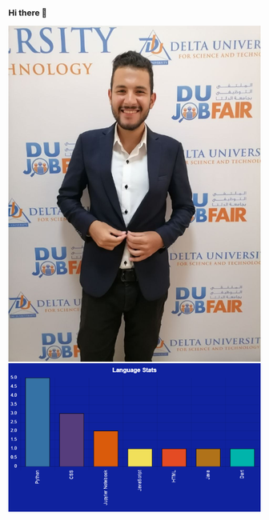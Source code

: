 ### Hi there 👋
![Alt text](bcf111da-41e1-4bcc-8cc8-de9bf10e4dc7.jpg)
![Alt text](chart-ESLAMYASSER-1.jpg)

